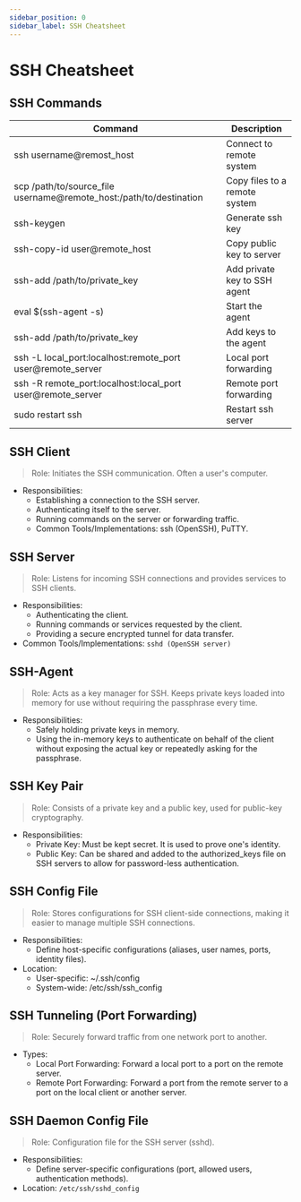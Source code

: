 ```yaml
---
sidebar_position: 0
sidebar_label: SSH Cheatsheet
---
```


# SSH Cheatsheet

## SSH Commands

| Command                                                                | Description                    |
|----------------------------------------------------------------------- | ------------------------------ |
| ssh username@remost_host                                               | Connect to remote system       |
| scp /path/to/source_file username@remote_host:/path/to/destination     | Copy files to a remote system  |
| ssh-keygen                                                             | Generate ssh key               |
| ssh-copy-id user@remote_host                                           | Copy public key to server      |
| ssh-add /path/to/private_key                                           | Add private key to SSH agent   |
| eval $(ssh-agent -s)                                                   | Start the agent                |
| ssh-add /path/to/private_key                                           | Add keys to the agent          |
| ssh -L local_port:localhost:remote_port user@remote_server             | Local port forwarding          |
| ssh -R remote_port:localhost:local_port user@remote_server             | Remote port forwarding         |
| sudo restart ssh                                                       | Restart ssh server             |

## SSH Client
> Role: Initiates the SSH communication. Often a user's computer.
- Responsibilities:
  - Establishing a connection to the SSH server.
  - Authenticating itself to the server.
  - Running commands on the server or forwarding traffic.
  - Common Tools/Implementations: ssh (OpenSSH), PuTTY.

## SSH Server
> Role: Listens for incoming SSH connections and provides services to SSH clients.
- Responsibilities:
    - Authenticating the client.
    - Running commands or services requested by the client.
    - Providing a secure encrypted tunnel for data transfer.
- Common Tools/Implementations: `sshd (OpenSSH server)`

## SSH-Agent
> Role: Acts as a key manager for SSH. Keeps private keys loaded into memory for use without requiring the passphrase every time.
- Responsibilities:
   - Safely holding private keys in memory.
   - Using the in-memory keys to authenticate on behalf of the client without exposing the actual key or repeatedly asking for the passphrase.


## SSH Key Pair
> Role: Consists of a private key and a public key, used for public-key cryptography.
- Responsibilities:
    - Private Key: Must be kept secret. It is used to prove one's identity.
    - Public Key: Can be shared and added to the authorized_keys file on SSH servers to allow for password-less authentication.

## SSH Config File
> Role: Stores configurations for SSH client-side connections, making it easier to manage multiple SSH connections.
- Responsibilities:
    - Define host-specific configurations (aliases, user names, ports, identity files).
- Location:
  - User-specific: ~/.ssh/config
  - System-wide: /etc/ssh/ssh_config
   
## SSH Tunneling (Port Forwarding)
> Role: Securely forward traffic from one network port to another.
- Types:
  - Local Port Forwarding: Forward a local port to a port on the remote server.
  - Remote Port Forwarding: Forward a port from the remote server to a port on the local client or another server.
   
## SSH Daemon Config File
> Role: Configuration file for the SSH server (sshd).
- Responsibilities:
  - Define server-specific configurations (port, allowed users, authentication methods).
- Location: `/etc/ssh/sshd_config`
